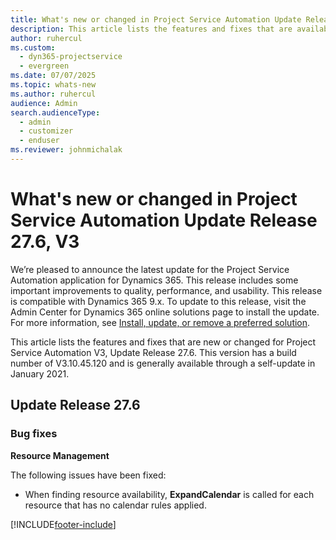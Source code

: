 ```yaml
---
title: What's new or changed in Project Service Automation Update Release 27.6 Hotfix, V3
description: This article lists the features and fixes that are available in Project Service Automation Update Release 27.6 Hotfix, V3.
author: ruhercul
ms.custom: 
  - dyn365-projectservice
  - evergreen
ms.date: 07/07/2025
ms.topic: whats-new
ms.author: ruhercul
audience: Admin
search.audienceType: 
  - admin
  - customizer
  - enduser
ms.reviewer: johnmichalak
---
```



# What's new or changed in Project Service Automation Update Release 27.6, V3

We’re pleased to announce the latest update for the Project Service Automation application for Dynamics 365. This release includes some important improvements to quality, performance, and usability. This release is compatible with Dynamics 365 9.x. To update to this release, visit the Admin Center for Dynamics 365 online solutions page to install the update. For more information, see [Install, update, or remove a preferred solution](/power-platform/admin/install-remove-preferred-solution).

This article lists the features and fixes that are new or changed for Project Service Automation V3, Update Release 27.6. This version has a build number of V3.10.45.120 and is generally available through a self-update in January 2021.

## Update Release 27.6

### Bug fixes


**Resource Management**

The following issues have been fixed:

- When finding resource availability, **ExpandCalendar** is called for each resource that has no calendar rules applied.


[!INCLUDE[footer-include](../includes/footer-banner.md)]

